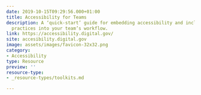 ```yaml
---
date: 2019-10-15T09:29:56.000+01:00
title: Accessibility for Teams
description: A ‘quick-start’ guide for embedding accessibility and inclusive design
  practices into your team’s workflow.
link: https://accessibility.digital.gov/
site: accesibility.digital.gov
image: assets/images/favicon-32x32.png
category:
- Accessibility
type: Resource
preview: ''
resource-type:
- _resource-types/toolkits.md

---
```

